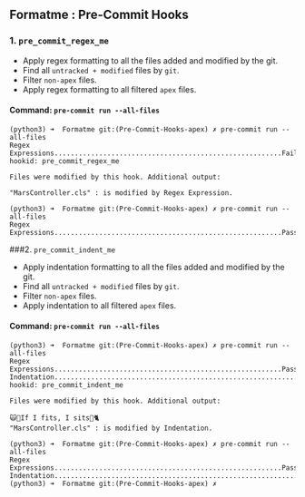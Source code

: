 ## Formatme : Pre-Commit Hooks

### 1. `pre_commit_regex_me`
* Apply regex formatting to all the files added and modified by the git.
* Find all `untracked + modified` files by `git`.
* Filter `non-apex` files.
* Apply regex formatting to all filtered `apex` files.

#### Command: `pre-commit run --all-files`

```unix
(python3) ➜  Formatme git:(Pre-Commit-Hooks-apex) ✗ pre-commit run --all-files
Regex Expressions........................................................Failed
hookid: pre_commit_regex_me

Files were modified by this hook. Additional output:

"MarsController.cls" : is modified by Regex Expression.

(python3) ➜  Formatme git:(Pre-Commit-Hooks-apex) ✗ pre-commit run --all-files
Regex Expressions........................................................Passed
```

###2. `pre_commit_indent_me`
* Apply indentation formatting to all the files added and modified by the git.
* Find all `untracked + modified` files by `git`.
* Filter `non-apex` files.
* Apply indentation to all filtered `apex` files.

#### Command: `pre-commit run --all-files`

```unix
(python3) ➜  Formatme git:(Pre-Commit-Hooks-apex) ✗ pre-commit run --all-files
Regex Expressions........................................................Passed
Indentation..............................................................Failed
hookid: pre_commit_indent_me

Files were modified by this hook. Additional output:

🙀🐾If I fits, I sits🐾🐈
"MarsController.cls" : is modified by Indentation.

(python3) ➜  Formatme git:(Pre-Commit-Hooks-apex) ✗ pre-commit run --all-files
Regex Expressions........................................................Passed
Indentation..............................................................Passed
(python3) ➜  Formatme git:(Pre-Commit-Hooks-apex) ✗
```